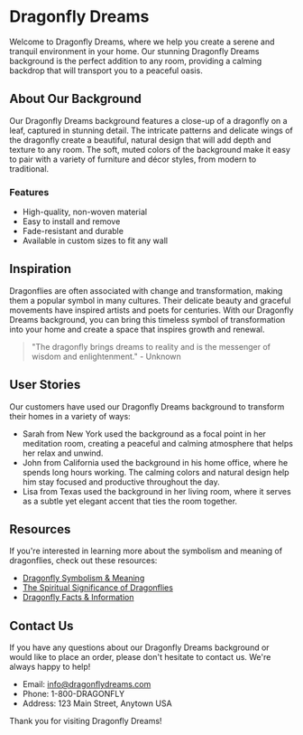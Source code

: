 <!--font:Cinzel-->

# Dragonfly Dreams

Welcome to Dragonfly Dreams, where we help you create a serene and tranquil environment in your home. Our stunning Dragonfly Dreams background is the perfect addition to any room, providing a calming backdrop that will transport you to a peaceful oasis.

## About Our Background

Our Dragonfly Dreams background features a close-up of a dragonfly on a leaf, captured in stunning detail. The intricate patterns and delicate wings of the dragonfly create a beautiful, natural design that will add depth and texture to any room. The soft, muted colors of the background make it easy to pair with a variety of furniture and décor styles, from modern to traditional.

### Features

- High-quality, non-woven material
- Easy to install and remove
- Fade-resistant and durable
- Available in custom sizes to fit any wall

## Inspiration

Dragonflies are often associated with change and transformation, making them a popular symbol in many cultures. Their delicate beauty and graceful movements have inspired artists and poets for centuries. With our Dragonfly Dreams background, you can bring this timeless symbol of transformation into your home and create a space that inspires growth and renewal.

> "The dragonfly brings dreams to reality and is the messenger of wisdom and enlightenment." - Unknown

## User Stories

Our customers have used our Dragonfly Dreams background to transform their homes in a variety of ways:

- Sarah from New York used the background as a focal point in her meditation room, creating a peaceful and calming atmosphere that helps her relax and unwind.
- John from California used the background in his home office, where he spends long hours working. The calming colors and natural design help him stay focused and productive throughout the day.
- Lisa from Texas used the background in her living room, where it serves as a subtle yet elegant accent that ties the room together.

## Resources

If you're interested in learning more about the symbolism and meaning of dragonflies, check out these resources:

- [Dragonfly Symbolism & Meaning](#)
- [The Spiritual Significance of Dragonflies](#)
- [Dragonfly Facts & Information](#)

## Contact Us

If you have any questions about our Dragonfly Dreams background or would like to place an order, please don't hesitate to contact us. We're always happy to help!

- Email: info@dragonflydreams.com
- Phone: 1-800-DRAGONFLY
- Address: 123 Main Street, Anytown USA

Thank you for visiting Dragonfly Dreams!

<!--

Write me content for website with wallpaper which alt text is:

"A close-up of a dragonfly on a leaf"

The name/title of the page should not be 1:1 copy of the alt text but rather a real content of the website which is using this wallpaper.

- Use markdown format 
- Start with heading
- Heading should be short and concise
- The content should look like a real website 
- The website should not be about the wallpaper, wallpaper is just a related background
- Heading should be contain work "wallpaper" or "background"
- Include real sections like references, contact, user stories, etc. use things relevant to the page purpose.
- Feel free to use structure like headings, bullets, numbering, blockquotes, paragraphs, horizontal lines, etc.
- You can use formatting like bold or _italic_
- You can include UTF-8 emojis
- Links should be only #hash anchors (and you can refer to the document itself)
- Do not include images


---


# Dragonfly Dreams Wallpaper

Welcome to Dragonfly Dreams, where we help you transform your living space into a serene and tranquil environment. Our Dragonfly Dreams wallpaper is the perfect addition to any room, providing a calming backdrop that will transport you to a peaceful oasis.

## About Our Wallpaper

Our Dragonfly Dreams wallpaper features a close-up of a dragonfly on a leaf, captured in stunning detail. The intricate patterns and delicate wings of the dragonfly create a beautiful, natural design that will add depth and texture to any room. The soft, muted colors of the wallpaper make it easy to pair with a variety of furniture and décor styles, from modern to traditional.

### Features

- High-quality, non-woven wallpaper material
- Easy to install and remove
- Fade-resistant and durable
- Available in custom sizes to fit any wall

## Inspiration

Dragonflies are often associated with change and transformation, making them a popular symbol in many cultures. Their delicate beauty and graceful movements have inspired artists and poets for centuries. With our Dragonfly Dreams wallpaper, you can bring this timeless symbol of transformation into your home and create a space that inspires growth and renewal.

> "The dragonfly brings dreams to reality and is the messenger of wisdom and enlightenment." - Unknown

## User Stories

Our customers have used our Dragonfly Dreams wallpaper to transform their homes in a variety of ways:

- Sarah from New York used the wallpaper as an accent wall in her bedroom, creating a peaceful and calming atmosphere that helps her sleep better at night.
- John from California used the wallpaper in his home office, where he spends long hours working. The calming colors and natural design help him stay focused and productive throughout the day.
- Lisa from Texas used the wallpaper in her living room, where it serves as a conversation starter and adds a touch of elegance to the space.

## References

If you're interested in learning more about the symbolism and meaning of dragonflies, check out these resources:

- [Dragonfly Symbolism & Meaning](#)
- [The Spiritual Significance of Dragonflies](#)
- [Dragonfly Facts & Information](#)

## Contact Us

If you have any questions about our Dragonfly Dreams wallpaper or would like to place an order, please don't hesitate to contact us. We're always happy to help!

- Email: info@dragonflydreams.com
- Phone: 1-800-DRAGONFLY
- Address: 123 Main Street, Anytown USA

Thank you for visiting Dragonfly Dreams!


---


Heading should not include word "wallpaper". The website should not be about the wallpaper itself, wallpaper is just a related background, rewrite whole content.


---


# Dragonfly Dreams: Transform Your Space with Tranquil Beauty

Welcome to Dragonfly Dreams, where we help you create a serene and tranquil environment in your home. Our stunning Dragonfly Dreams background is the perfect addition to any room, providing a calming backdrop that will transport you to a peaceful oasis.

## About Our Background

Our Dragonfly Dreams background features a close-up of a dragonfly on a leaf, captured in stunning detail. The intricate patterns and delicate wings of the dragonfly create a beautiful, natural design that will add depth and texture to any room. The soft, muted colors of the background make it easy to pair with a variety of furniture and décor styles, from modern to traditional.

### Features

- High-quality, non-woven material
- Easy to install and remove
- Fade-resistant and durable
- Available in custom sizes to fit any wall

## Inspiration

Dragonflies are often associated with change and transformation, making them a popular symbol in many cultures. Their delicate beauty and graceful movements have inspired artists and poets for centuries. With our Dragonfly Dreams background, you can bring this timeless symbol of transformation into your home and create a space that inspires growth and renewal.

> "The dragonfly brings dreams to reality and is the messenger of wisdom and enlightenment." - Unknown

## User Stories

Our customers have used our Dragonfly Dreams background to transform their homes in a variety of ways:

- Sarah from New York used the background as a focal point in her meditation room, creating a peaceful and calming atmosphere that helps her relax and unwind.
- John from California used the background in his home office, where he spends long hours working. The calming colors and natural design help him stay focused and productive throughout the day.
- Lisa from Texas used the background in her living room, where it serves as a subtle yet elegant accent that ties the room together.

## Resources

If you're interested in learning more about the symbolism and meaning of dragonflies, check out these resources:

- [Dragonfly Symbolism & Meaning](#)
- [The Spiritual Significance of Dragonflies](#)
- [Dragonfly Facts & Information](#)

## Contact Us

If you have any questions about our Dragonfly Dreams background or would like to place an order, please don't hesitate to contact us. We're always happy to help!

- Email: info@dragonflydreams.com
- Phone: 1-800-DRAGONFLY
- Address: 123 Main Street, Anytown USA

Thank you for visiting Dragonfly Dreams!

-->
